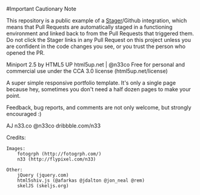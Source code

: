 #Important Cautionary Note

This repository is a public example of a [Stager](https://github.com/localytics/stager)/Github integration, which means
that Pull Requests are automatically staged in a functioning environment and linked back to from the Pull Requests that
triggered them. Do not click the Stager links in any Pull Request on this project unless you are confident in the code
changes you see, or you trust the person who opened the PR.

Miniport 2.5 by HTML5 UP
html5up.net | @n33co
Free for personal and commercial use under the CCA 3.0 license (html5up.net/license)


A super simple responsive portfolio template. It's only a single page because hey, sometimes
you don't need a half dozen pages to make your point.

Feedback, bug reports, and comments are not only welcome, but strongly encouraged :)

AJ
n33.co @n33co dribbble.com/n33


Credits:

	Images:
		fotogrph (http://fotogrph.com/)
		n33 (http://flypixel.com/n33)
	
	Other:
		jQuery (jquery.com)
		html5shiv.js (@afarkas @jdalton @jon_neal @rem)
		skelJS (skeljs.org)
